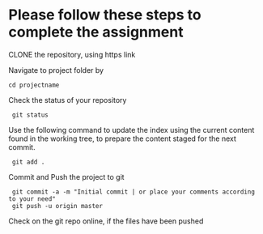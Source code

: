 # Please follow these steps to complete the assignment

CLONE the repository, using https link

Navigate to project folder by

    cd projectname

Check the status of your repository

     git status
Use the following command to update the index using the current content found in the working tree, to prepare the content staged for the next commit.

     git add .
Commit and Push the project to git

     git commit -a -m "Initial commit | or place your comments according to your need"
     git push -u origin master
Check on the git repo online, if the files have been pushed
